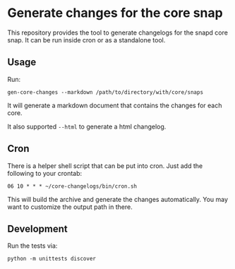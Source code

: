 # Generate changes for the core snap

This repository provides the tool to generate changelogs for
the snapd core snap. It can be run inside cron or as a standalone
tool.

## Usage

Run:

    gen-core-changes --markdown /path/to/directory/with/core/snaps

It will generate a markdown document that contains the changes
for each core.

It also supported `--html` to generate a html changelog.

## Cron

There is a helper shell script that can be put into cron. Just
add the following to your crontab:

    06 10 * * * ~/core-changelogs/bin/cron.sh

This will build the archive and generate the changes automatically.
You may want to customize the output path in there.

## Development

Run the tests via:

    python -m unittests discover

